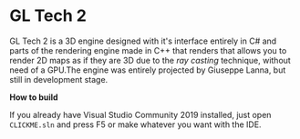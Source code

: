 # GL Tech 2

GL Tech 2 is a 3D engine designed with it's interface entirely in C# and parts of the rendering engine made in C++ that renders that allows you to render 2D maps as if they are 3D due to the _ray casting_ technique, without need of a GPU.The engine was entirely projected by Giuseppe Lanna, but still in development stage.

**How to build**


If you already have Visual Studio Community 2019 installed, just open `CLICKME.sln` and press F5 or make whatever you want with the IDE.
